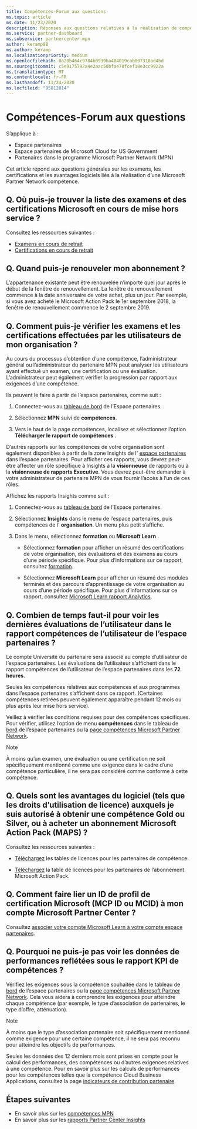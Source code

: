 ```yaml
---
title: Compétences-Forum aux questions
ms.topic: article
ms.date: 11/23/2020
description: Réponses aux questions relatives à la réalisation de compétences Microsoft Partner Network Gold et Silver, à l’expiration des avantages, au renouvellement et à l’activation de licences pour Azure, Cloud, Visual Studio, et les avantages techniques et de support
ms.service: partner-dashboard
ms.subservice: partnercenter-mpn
author: keramp88
ms.author: keramp
ms.localizationpriority: medium
ms.openlocfilehash: 0a20b464c9784b0939ba404019cab007310ad4bd
ms.sourcegitcommit: c5e9175792a4e2aac50bfae78fcef18e3cc9922a
ms.translationtype: MT
ms.contentlocale: fr-FR
ms.lasthandoff: 11/24/2020
ms.locfileid: "95812814"
---
```

# <a name="competencies---frequently-asked-questions"></a>Compétences-Forum aux questions

S’applique à :

- Espace partenaires
- Espace partenaires de Microsoft Cloud for US Government
- Partenaires dans le programme Microsoft Partner Network (MPN)

Cet article répond aux questions générales sur les examens, les certifications et les avantages logiciels liés à la réalisation d’une Microsoft Partner Network compétence.

## <a name="q-where-can-i-find-the-list-of-exams-and-microsoft-certifications-being-retired"></a>Q. Où puis-je trouver la liste des examens et des certifications Microsoft en cours de mise hors service ?

Consultez les ressources suivantes :

- [Examens en cours de retrait](/learn/certifications/retired-certification-exams)
- [Certifications en cours de retrait](/learn/certifications/retired-certifications)

## <a name="q-when-can-i-renew-my-membership"></a>Q. Quand puis-je renouveler mon abonnement ?

L’appartenance existante peut être renouvelée n’importe quel jour après le début de la fenêtre de renouvellement. La fenêtre de renouvellement commence à la date anniversaire de votre achat, plus un jour. Par exemple, si vous avez acheté le Microsoft Action Pack le 1er septembre 2018, la fenêtre de renouvellement commence le 2 septembre 2019.

## <a name="q-how-can-i-verify-the-exams-and-certifications-taken-by-my-organizations-users"></a>Q. Comment puis-je vérifier les examens et les certifications effectuées par les utilisateurs de mon organisation ?

Au cours du processus d’obtention d’une compétence, l’administrateur général ou l’administrateur du partenaire MPN peut analyser les utilisateurs ayant effectué un examen, une certification ou une évaluation. L’administrateur peut également vérifier la progression par rapport aux exigences d’une compétence.

Ils peuvent le faire à partir de l’espace partenaires, comme suit :

1. Connectez-vous au [tableau de bord](https://partner.microsoft.com/dashboard) de l’Espace partenaires.

1. Sélectionnez **MPN** suivi de **compétences**.

1. Vers le haut de la page compétences, localisez et sélectionnez l’option **Télécharger le rapport de compétences** .

D’autres rapports sur les compétences de votre organisation sont également disponibles à partir de la zone Insights de l' [espace partenaires](partner-center-insights.md) dans l’espace partenaires. Pour afficher ces rapports, vous devrez peut-être affecter un rôle spécifique à Insights à la **visionneuse** de rapports ou à la **visionneuse de rapports Executive**. Vous devrez peut-être demander à votre administrateur de partenaire MPN de vous fournir l’accès à l’un de ces rôles.

Affichez les rapports Insights comme suit :

1. Connectez-vous au [tableau de bord](https://partner.microsoft.com/dashboard) de l’Espace partenaires.

1. Sélectionnez **Insights** dans le menu de l’espace partenaires, puis compétences de l' **organisation**. Un menu plus petit s’affiche.

1. Dans le menu, sélectionnez **formation** ou **Microsoft Learn** .

   - Sélectionnez **formation** pour afficher un résumé des certifications de votre organisation, des évaluations et des examens au cours d’une période spécifique. Pour plus d’informations sur ce rapport, consultez [formation](pci-training-dashboard.md).

   - Sélectionnez **Microsoft Learn** pour afficher un résumé des modules terminés et des parcours d’apprentissage de votre organisation au cours d’une période spécifique. Pour plus d’informations sur ce rapport, consultez [Microsoft Learn rapport Analytics](ms-learn-analytics.md).

## <a name="q-how-long-does-it-take-to-see-the-latest-user-assessments-in-the-partner-center-user-skills-report"></a>Q. Combien de temps faut-il pour voir les dernières évaluations de l’utilisateur dans le rapport compétences de l’utilisateur de l’espace partenaires ?

Le compte Université du partenaire sera associé au compte d’utilisateur de l’espace partenaires. Les évaluations de l’utilisateur s’affichent dans le rapport compétences de l’utilisateur de l’espace partenaires dans les **72 heures**.

Seules les compétences relatives aux compétences et aux programmes dans l’espace partenaires s’affichent dans ce rapport. (Certaines compétences retirées peuvent également apparaître pendant 12 mois ou plus après leur mise hors service).

Veillez à vérifier les conditions requises pour des compétences spécifiques. Pour vérifier, utilisez l’option de menu **compétences** dans le tableau de [bord](https://partner.microsoft.com/dashboard) de l’espace partenaires ou la [page compétences Microsoft Partner Network](https://partner.microsoft.com/membership/competencies).

> [!NOTE]
> À moins qu’un examen, une évaluation ou une certification ne soit spécifiquement mentionné comme une exigence dans le cadre d’une compétence particulière, il ne sera pas considéré comme conforme à cette compétence.

## <a name="q-what-are-the-software-benefits-such-as-license-use-rights-that-i-am-entitled-to-when-i-achieve-a-gold-or-silver-competency-or-buy-a-microsoft-action-pack-subscription-maps"></a>Q. Quels sont les avantages du logiciel (tels que les droits d’utilisation de licence) auxquels je suis autorisé à obtenir une compétence Gold ou Silver, ou à acheter un abonnement Microsoft Action Pack (MAPS) ?

Consultez les ressources suivantes :

- [Téléchargez](https://assetsprod.microsoft.com/mpn-maps-software-iur-competency-license-table.docx) les tables de licences pour les partenaires de compétence.

- [Téléchargez](https://assetsprod.microsoft.com/en-us/microsoft-action-pack-license-table.pdf) la table de licences pour les partenaires de l’abonnement Microsoft Action Pack.

## <a name="q-how-do-i-link-a-microsoft-certification-profile-id-mcp-id-or-mcid-to-my-microsoft-partner-center-account"></a>Q. Comment faire lier un ID de profil de certification Microsoft (MCP ID ou MCID) à mon compte Microsoft Partner Center ?

Consultez [associer votre compte Microsoft Learn à votre compte espace partenaires](ms-learn-associate.md).

## <a name="q-why-cant-i-see-the-performance-data-reflected-under-the-competencies-kpis-report"></a>Q. Pourquoi ne puis-je pas voir les données de performances reflétées sous le rapport KPI de compétences ?

Vérifiez les exigences sous la compétence souhaitée dans le tableau de [bord](https://partner.microsoft.com/dashboard) de l’espace partenaires ou la [page compétences Microsoft Partner Network](https://partner.microsoft.com/membership/competencies). Cela vous aidera à comprendre les exigences pour atteindre chaque compétence (par exemple, le type d’association de partenaires, le type d’offre, atténuation).

> [!NOTE]
> À moins que le type d’association partenaire soit spécifiquement mentionné comme exigence pour une certaine compétence, il ne sera pas reconnu pour atteindre les objectifs de performances.
>
> Seules les données des 12 derniers mois sont prises en compte pour le calcul des performances, des compétences ou d’autres exigences relatives à une compétence. Pour en savoir plus sur les calculs de performances pour les compétences telles que la compétence Cloud Business Applications, consultez la page [indicateurs de contribution partenaire](partner-contribution-indicators.md).

## <a name="next-steps"></a>Étapes suivantes

- En savoir plus sur les [compétences MPN](learn-about-competencies.md)
- En savoir plus sur les [rapports Partner Center Insights](partner-center-insights.md)
